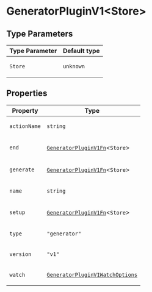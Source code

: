 # GeneratorPluginV1\<Store\>

## Type Parameters

<table>
<thead>
<tr>
<th>Type Parameter</th>
<th>Default type</th>
</tr>
</thead>
<tbody>
<tr>
<td>

`Store`

</td>
<td>

`unknown`

</td>
</tr>
</tbody>
</table>

## Properties

<table>
<thead>
<tr>
<th>Property</th>
<th>Type</th>
</tr>
</thead>
<tbody>
<tr>
<td>

<a id="actionname"></a> `actionName`

</td>
<td>

`string`

</td>
</tr>
<tr>
<td>

<a id="end"></a> `end`

</td>
<td>

[`GeneratorPluginV1Fn`](../type-aliases/GeneratorPluginV1Fn.md)\<`Store`\>

</td>
</tr>
<tr>
<td>

<a id="generate"></a> `generate`

</td>
<td>

[`GeneratorPluginV1Fn`](../type-aliases/GeneratorPluginV1Fn.md)\<`Store`\>

</td>
</tr>
<tr>
<td>

<a id="name"></a> `name`

</td>
<td>

`string`

</td>
</tr>
<tr>
<td>

<a id="setup"></a> `setup`

</td>
<td>

[`GeneratorPluginV1Fn`](../type-aliases/GeneratorPluginV1Fn.md)\<`Store`\>

</td>
</tr>
<tr>
<td>

<a id="type"></a> `type`

</td>
<td>

`"generator"`

</td>
</tr>
<tr>
<td>

<a id="version"></a> `version`

</td>
<td>

`"v1"`

</td>
</tr>
<tr>
<td>

<a id="watch"></a> `watch`

</td>
<td>

[`GeneratorPluginV1WatchOptions`](../type-aliases/GeneratorPluginV1WatchOptions.md)

</td>
</tr>
</tbody>
</table>
